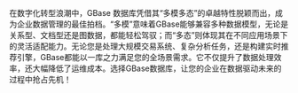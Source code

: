 在数字化转型浪潮中，GBase 数据库凭借其“多模多态”的卓越特性脱颖而出，成为企业数据管理的最佳拍档。“多模”意味着GBase能够兼容多种数据模型，无论是关系型、文档型还是图数据，都能轻松驾驭；而“多态”则体现其在不同应用场景下的灵活适配能力。无论您是处理大规模交易系统、复杂分析任务，还是构建实时推荐引擎，GBase都能以一库之力满足您的全场景需求。它不仅提升了数据处理效率，还大幅降低了运维成本。选择GBase数据库，让您的企业在数据驱动未来的过程中抢占先机！